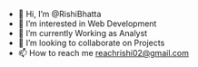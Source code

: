 - 👋 Hi, I’m @RishiBhatta
- 👀 I’m interested in Web Development
- 🌱 I’m currently Working as Analyst
- 💞️ I’m looking to collaborate on Projects
- 📫 How to reach me reachrishi02@gmail.com

<!---
RishiBhatta is a ✨ special ✨ repository because its `README.md` (this file) appears on your GitHub profile.
You can click the Preview link to take a look at your changes.
--->
